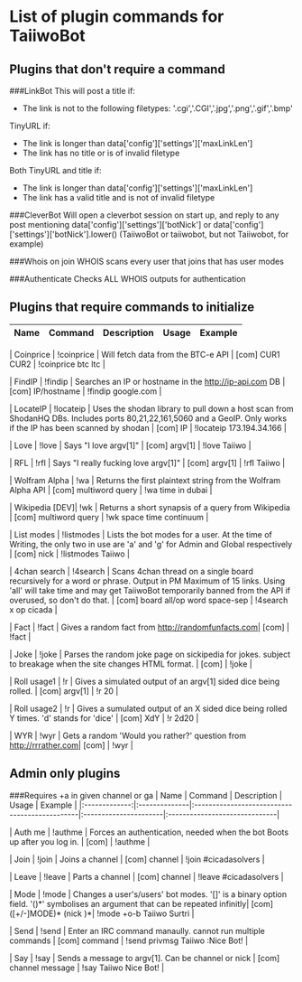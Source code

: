 List of plugin commands for TaiiwoBot
=====================================

Plugins that don't require a command
------------------------------------

###LinkBot
This will post a title if:
- The link is not to the following filetypes: '.cgi','.CGI','.jpg','.png','.gif','.bmp'

TinyURL if:
- The link is longer than data['config']['settings']['maxLinkLen']
- The link has no title or is of invalid filetype

Both TinyURL and title if:

- The link is longer than data['config']['settings']['maxLinkLen']
- The link has a valid title and is not of invalid filetype

###CleverBot
Will open a cleverbot session on start up, and reply to any post mentioning
data['config']['settings']['botNick'] or data['config']['settings']['botNick'].lower()
(TaiiwoBot or taiiwobot, but not Taiiwobot, for example)

###Whois on join
WHOIS scans every user that joins that has user modes

###Authenticate
Checks ALL WHOIS outputs for authentication

Plugins that require commands to initialize
-------------------------------------------

| Name    	| Command	| Description					| Usage			| Example 			|
|:-------------:|:------------- |:--------------------------------------------- |:----------------------|:----------------------------- |

| Coinprice	| !coinprice	| Will fetch data from the BTC-e API		| [com] CUR1 CUR2	| !coinprice btc ltc		|

| FindIP	| !findip	| Searches an IP or hostname in the http://ip-api.com DB | [com] IP/hostname | !findip google.com		|

| LocateIP	| !locateip	| Uses the shodan library to  pull down a host scan from ShodanHQ DBs. Includes ports 80,21,22,161,5060 and a GeoIP. Only works if the IP has been scanned by shodan | [com] IP | !locateip 173.194.34.166 |

| Love 		| !love		| Says "I love argv[1]"				| [com] argv[1]		| !love Taiiwo			|

| RFL		| !rfl		| Says "I really fucking love argv[1]"		| [com] argv[1]		| !rfl Taiiwo			|

| Wolfram Alpha	| !wa		| Returns the first plaintext string from the Wolfram Alpha API	| [com] multiword query	| !wa time in dubai |

| Wikipedia [DEV]| !wk		| Returns a short synapsis of a query from Wikipedia | [com] multiword query | !wk space time continuum	|

| List modes	| !listmodes	| Lists the bot modes for a user. At the time of Writing, the only two in use are 'a' and 'g' for Admin and Global respectively | [com] nick | !listmodes Taiiwo |

| 4chan search	| !4search	| Scans 4chan thread on a single board recursively for a word or phrase. Output in PM Maximum of 15 links. Using 'all' will take time and may get TaiiwoBot temporarily banned from the API if overused, so don't do that. | [com] board all/op word space-sep | !4search x op cicada |

| Fact		| !fact		| Gives a random fact from http://randomfunfacts.com| [com]		| !fact				|

| Joke		| !joke		| Parses the random joke page on sickipedia for jokes. subject to breakage when the site changes HTML format. | [com] | !joke	|

| Roll usage1	| !r		| Gives a simulated output of an argv[1] sided dice being rolled. | [com] argv[1] | !r 20			|

| Roll usage2	| !r		| Gives a sumulated output of an X sided dice being rolled Y times. 'd' stands for 'dice' | [com] XdY | !r 2d20 |

| WYR	    	| !wyr		| Gets a random 'Would you rather?' question from http://rrrather.com| [com] | !wyr			|

Admin only plugins
------------------

###Requires +a in given channel or ga
| Name		| Command	| Description					| Usage			| Example 			|
|:-------------:|:--------------|:----------------------------------------------|:----------------------|:------------------------------|

| Auth me	| !authme	| Forces an authentication, needed when the bot Boots up after you log in. | [com] | !authme		|

| Join		| !join		| Joins a channel				| [com] channel		| !join #cicadasolvers		|

| Leave		| !leave	| Parts a channel				| [com] channel		| !leave #cicadasolvers		|

| Mode		| !mode		| Changes a user's/users' bot modes. '[]' is a binary option field. '()\*' symbolises an argument that can be repeated infinitly| [com] ([+/-]MODE)\* (nick )*| !mode +o-b Taiiwo Surtri |

| Send		| !send		| Enter an IRC command manaully. cannot run multiple commands | [com] command | !send privmsg Taiiwo :Nice Bot! |

| Say		| !say		| Sends a message to argv[1]. Can be channel or nick | [com] channel message | !say Taiiwo Nice Bot! 	|
